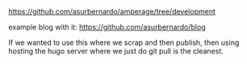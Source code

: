 https://github.com/asurbernardo/amperage/tree/development

example blog with it: https://github.com/asurbernardo/blog

If we wanted to use this where we scrap and then publish, then using hosting the hugo server where we just do git pull is the cleanest.
